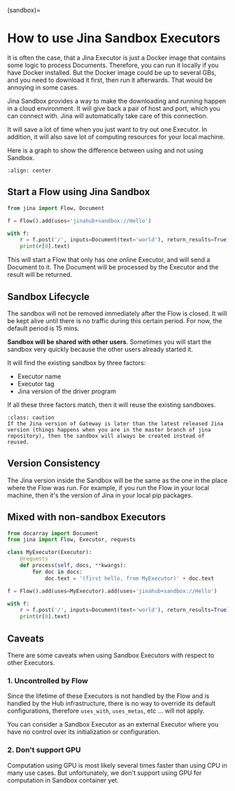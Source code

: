 (sandbox)=

# How to use Jina Sandbox Executors

It is often the case, that a Jina Executor is just a Docker image that contains some logic to process Documents. Therefore, you can run it locally if you have Docker installed. But the Docker image could be up to several GBs, and you need to download it first, then run it afterwards. That would be annoying in some cases.

Jina Sandbox provides a way to make the downloading and running happen in a cloud environment. It will give back a pair of host and port, which you can connect with. Jina will automatically take care of this connection.

It will save a lot of time when you just want to try out one Executor. In addition, it will also save lot of computing resources for your local machine.

Here is a graph to show the difference between using and not using Sandbox.

```{figure} ../../.github/sandbox-advantage.png
:align: center
```

## Start a Flow using Jina Sandbox

```python
from jina import Flow, Document

f = Flow().add(uses='jinahub+sandbox://Hello')

with f:
    r = f.post('/', inputs=Document(text='world'), return_results=True)
    print(r[0].text)
```

This will start a Flow that only has one online Executor, and will send a Document to it. The Document will be processed by the Executor and the result will be returned.

## Sandbox Lifecycle

The sandbox will not be removed immediately after the Flow is closed. It will be kept alive until there is no traffic during this certain period. For now, the default period is 15 mins.

**Sandbox will be shared with other users**. Sometimes you will start the sandbox very quickly because the other users already started it.

It will find the existing sandbox by three factors: 
- Executor name
- Executor tag
- Jina version of the driver program

If all these three factors match, then it will reuse the existing sandboxes.

```{admonition} Caution
:class: caution
If the Jina version of Gateway is later than the latest released Jina version (things happens when you are in the master branch of jina repository), then the sandbox will always be created instead of reused.
```

## Version Consistency

The Jina version inside the Sandbox will be the same as the one in the place where the Flow was run. For example, if you run the Flow in your local machine, then it's the version of Jina in your local pip packages.

## Mixed with non-sandbox Executors


```python
from docarray import Document
from jina import Flow, Executor, requests

class MyExecutor(Executor):
    @requests
    def process(self, docs, **kwargs):
        for doc in docs:
            doc.text = '(first hello, from MyExecutor)' + doc.text

f = Flow().add(uses=MyExecutor).add(uses='jinahub+sandbox://Hello')

with f:
    r = f.post('/', inputs=Document(text='world'), return_results=True)
    print(r[0].text)
```

## Caveats

There are some caveats when using Sandbox Executors with respect to other Executors.

### 1. Uncontrolled by Flow

Since the lifetime of these Executors is not handled by the Flow and is handled by the Hub infrastructure, there is no way
to override its default configurations, therefore `uses_with`, `uses_metas`, etc ... will not apply.

You can consider a Sandbox Executor as an external Executor where you have no control over its initialization or configuration.

### 2. Don't support GPU

Computation using GPU is most likely several times faster than using CPU in many use cases. But unfortunately,  we don't support using GPU for computation in Sandbox container yet.

